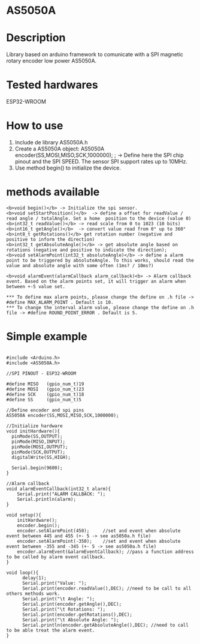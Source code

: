 # AS5050A

# Description

Library based on arduino framework to comunicate with a SPI magnetic rotary encoder low power AS5050A.

# Tested hardwares

ESP32-WROOM

# How to use

1. Include de library AS5050A.h
2. Create a AS5050A object: AS5050A encoder(SS,MOSI,MISO,SCK,1000000); ;  -> Define here the SPI chip pinout and the SPI SPEED. The sensor SPI support rates up to 10MHz.
3. Use method begin() to initialize the device.

# methods available

    <b>void begin()</b> -> Initialize the spi sensor.
    <b>void setStartPosition()</b>  -> define a offset for readValue / read angle / totalAngle. Set a home  position to the device (value 0)
    <b>int32_t readValue()</b> -> read scale from 0 to 1023 (10 bits)
    <b>int16_t getAngle()</b>  -> convert value read from 0° up to 360° 
    <b>int8_t getRotations()</b> get rotation number (negative and positive to inform the direction)
    <b>int32_t getAbsoluteAngle()</b> -> get absolute angle based on rotations (negative and positive to indicate the direction);
    <b>void setAlarmPoint(int32_t absoluteAngle)</b> -> define a alarm point to be triggered by absoluteAngle. To this works, should read the value and absolute angle with some often (1ms? / 10ms?)
	
    <b>void alarmEvent(alarmCallback alarm_callback)<b> -> Alarm callback event. Based on the alarm points set, it will trigger an alarm when between +-5 value set.
	
	*** To define max alarm points, please change the define on .h file ->  #define MAX_ALARM_POINT . Default is 10.
	*** To change the interval alarm value, please change the define on .h file -> #define ROUND_POINT_ERROR . Default is 5.

# Simple example

```

#include <Arduino.h>
#include <AS5050A.h>

//SPI PINOUT - ESP32-WROOM

#define MISO   (gpio_num_t)19
#define MOSI   (gpio_num_t)23
#define SCK    (gpio_num_t)18
#define SS     (gpio_num_t)5

//Define encoder and spi pins
AS5050A encoder(SS,MOSI,MISO,SCK,1000000); 

//Initialize hardware
void initHardware(){
  pinMode(SS,OUTPUT);
  pinMode(MISO,INPUT);
  pinMode(MOSI,OUTPUT);
  pinMode(SCK,OUTPUT);
  digitalWrite(SS,HIGH);

  Serial.begin(9600);
}

//Alarm callback
void alarmEventCallback(int32_t alarm){
    Serial.print("ALARM CALLBACK: ");
    Serial.println(alarm);
}

void setup(){
    initHardware();
    encoder.begin();
    encoder.setAlarmPoint(450);		//set and event when absolute event between 445 and 455 (+- 5 -> see as5050a.h file)
    encoder.setAlarmPoint(-350);	//set and event when absolute event between -355 and -345 (+- 5 -> see as5050a.h file)
    encoder.alarmEvent(&alarmEventCallback); //pass a function address to be called by alarm event callback.
}

void loop(){
      delay(1);
      Serial.print("Value: ");
      Serial.print(encoder.readValue(),DEC); //need to be call to all others methods work.
      Serial.print("\t Angle: ");
      Serial.print(encoder.getAngle(),DEC);
      Serial.print("\t Rotations: ");
      Serial.print(encoder.getRotations(),DEC);
      Serial.print("\t Absolute Angle: ");
      Serial.println(encoder.getAbsoluteAngle(),DEC); //need to call to be able treat the alarm event.
}

```
